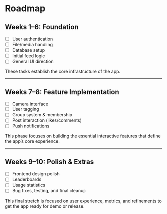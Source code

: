 # Roadmap

## **Weeks 1–6: Foundation**

- [ ] User authentication
- [ ] File/media handling
- [ ] Database setup
- [ ] Initial feed logic
- [ ] General UI direction

These tasks establish the core infrastructure of the app.

---

## **Weeks 7–8: Feature Implementation**

- [ ] Camera interface
- [ ] User tagging
- [ ] Group system & membership
- [ ] Post interaction (likes/comments)
- [ ] Push notifications

This phase focuses on building the essential interactive features that define the app’s core experience.

---

## **Weeks 9–10: Polish & Extras**

- [ ] Frontend design polish
- [ ] Leaderboards
- [ ] Usage statistics
- [ ] Bug fixes, testing, and final cleanup

This final stretch is focused on user experience, metrics, and refinements to get the app ready for demo or release.
